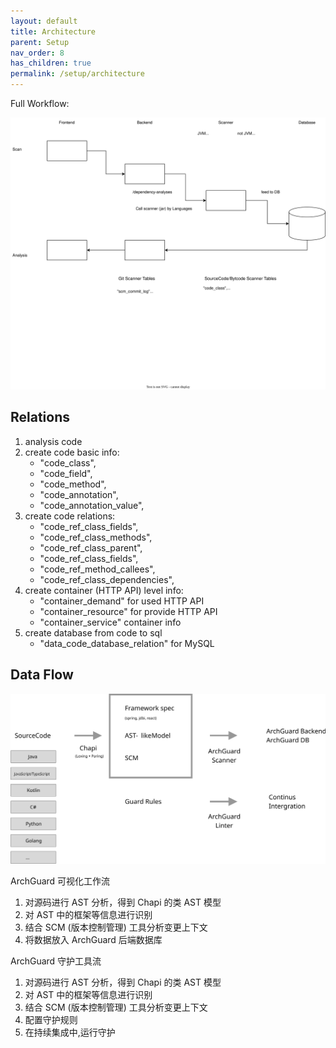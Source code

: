 ```yaml
---
layout: default
title: Architecture
parent: Setup
nav_order: 8
has_children: true
permalink: /setup/architecture
---
```


Full Workflow:

![](/assets/diagrams/ArchGuard.drawio.svg)

## Relations

1. analysis code
2. create code basic info:
    - "code_class",
    - "code_field",
    - "code_method",
    - "code_annotation",
    - "code_annotation_value",
3. create code relations:
    - "code_ref_class_fields",
    - "code_ref_class_methods",
    - "code_ref_class_parent",
    - "code_ref_class_fields",
    - "code_ref_method_callees",
    - "code_ref_class_dependencies",
4. create container (HTTP API) level info:
    - "container_demand"    for used HTTP API
    - "container_resource"  for provide HTTP API
    - "container_service"   container info
5. create database from code to sql
    - "data_code_database_relation" for MySQL

## Data Flow

![Data Flow](/assets/diagrams/archguard-process.svg)

ArchGuard 可视化工作流

1. 对源码进行 AST 分析，得到 Chapi 的类 AST 模型
2. 对 AST 中的框架等信息进行识别
3. 结合 SCM (版本控制管理) 工具分析变更上下文
4. 将数据放入 ArchGuard 后端数据库

ArchGuard 守护工具流

1. 对源码进行 AST 分析，得到 Chapi 的类 AST 模型
2. 对 AST 中的框架等信息进行识别
3. 结合 SCM (版本控制管理) 工具分析变更上下文
4. 配置守护规则
5. 在持续集成中,运行守护
